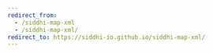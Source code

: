 ```yaml
---
redirect_from:
  - /siddhi-map-xml
  - /siddhi-map-xml/
redirect_to: https://siddhi-io.github.io/siddhi-map-xml/
---
```

